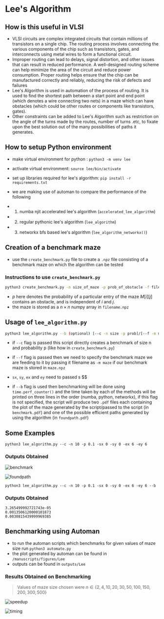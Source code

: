 # Lee's Algorithm


## How is this useful in VLSI 

-  VLSI circuits are complex integrated circuits that contain millions of transistors on a single chip. The routing process involves connecting the various components of the chip such as transistors, gates, and interconnects using metal wires to form a functional circuit.
- Improper routing can lead to delays, signal distortion, and other issues that can result in reduced performance. A well-designed routing scheme can help minimize the area of the circuit and reduce power consumption. Proper routing helps ensure that the chip can be manufactured correctly and reliably, reducing the risk of defects and failures
- Lee's Algorithm is used in automation of the process of routing. It is used to find the shortest path between a start point and end point (which denotes a wire connecting two nets) in a maze which can have obstacles (which could be other routes or components like transistors, gates). 
- Other constraints can be added to Lee's Algorithm such as restriction on the angle of the turns made by the routes, number of turns .etc, to fixate upon the best solution out of the many possibilities of paths it generates.

## How to setup Python environment

- make virtual environment for python : `python3 -m venv lee`
- activate virtual environment: `source lee/bin/activate`
- set up libraries required for lee's algorithm: `pip install -r requirements.txt`

- we are making use of automan to compare the performance of the following
- 1. numba njit accelerated lee's algorithm (`accelerated_lee_algorithm`)
- 2. regular pythonic lee's algorithm (`lee_algorithm`)
- 3. networkx bfs based lee's algorithm (`lee_algorithm_networkx()`)

## Creation of a benchmark maze
- use the `create_benchmark.py` file to create a `.npz` file consisting of a benchmark maze on which the algorithm can be tested

### Instructions to use `create_benchmark.py`

```bash
python3 create_benchmark.py -n size_of_maze -p prob_of_obstacle -f filename
```
- $p$ here denotes the probability of a particular entry of the maze $M[i][j]$ contains an obstacle, and is independent of $i$ and $j$.
- the maze is stored as a $n \times n$ numpy array in `filename.npz` 


## Usage of `lee_algorithm.py`

```bash
python3 lee_algorithm.py --b (optional) [--c -n size -p prob]/[--f -m maze] -sx startx -sy starty -ex endx -ey endy  
```
- if `--c` flag is passed this script directly creates a benchmark of size n and probability p (like how in `create_benchmark.py`)

- if `--f` flag is passed then we need to specify the benchmark maze we are feeding to it by passing it filename as `-m maze` if our benchmark maze is stored in `maze.npz` 

- `sx`, `sy`, `ex` and `ey` need to passed s $$

- if `--b` flag is used then benchmarking will be done using `time.perf_counter()` and the time taken by each of the methods will be printed on three lines in the order (numba, python, networkx), if this flag is not specified, the script will produce two `.pdf` files each containing the plot of the maze generated by the script/passed to the script (in `benchmark.pdf`) and one of the possible efficient paths generated by using the algorithm (in `foundpath.pdf`) 


## Some Examples

`python3 lee_algorithm.py --c -n 10 -p 0.1 -sx 0 -sy 0 -ex 6 -ey 6`

### Outputs Obtained

![benchmark](https://user-images.githubusercontent.com/46604893/227737174-a8127750-b69d-4da4-b74c-a9ec52c281be.png)


![foundpath](https://user-images.githubusercontent.com/46604893/227737180-9f62f769-cd46-4fa7-a3fd-8e1b3888837c.png)


`python3 lee_algorithm.py --c -n 10 -p 0.1 -sx 0 -sy 0 -ex 6 -ey 6 --b`

### Outputs Obtained
```
3.265499992721743e-05
0.0013506120000101873
0.0030815439999969385
```

## Benchmarking using Automan
- to run the automan scripts which benchmarks for given values of maze size run `python3 automate.py`
- the plot generated by automan can be found in `/manuscripts/figures/Lee`
- outputs can be found in `outputs/Lee`

### Results Obtained on Benchmarking
> Values of maze size chosen were $n \in \{ 2, 4, 10, 20, 30, 50, 100, 150, 200, 300, 500 \}$ 

![speedup](https://user-images.githubusercontent.com/46604893/227737162-bda12e56-3c47-438b-bcb4-abe71cf904e7.png)

![timing](https://user-images.githubusercontent.com/46604893/227737167-80f295ae-f029-494a-8fdc-a55bad04ea83.png)


